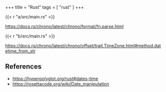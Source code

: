 +++
title = "Rust"
tags = [ "rust" ]
+++

{{< r "a/src/main.rs" >}}

<https://docs.rs/chrono/latest/chrono/format/fn.parse.html>

{{< r "b/src/main.rs" >}}

<https://docs.rs/chrono/latest/chrono/offset/trait.TimeZone.html#method.datetime_from_str>

## References

- <https://hyperpolyglot.org/rust#dates-time>
- <https://rosettacode.org/wiki/Date_manipulation>
